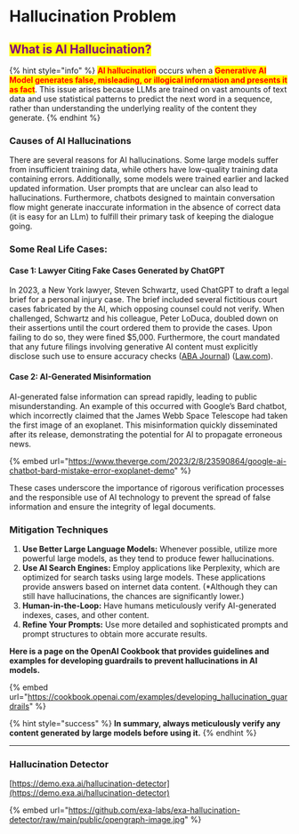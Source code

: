 # Hallucination Problem

## <mark style="color:purple;">What is AI Hallucination?</mark>

{% hint style="info" %}
<mark style="color:red;">**AI hallucination**</mark> occurs when a <mark style="color:red;">**Generative AI Model generates false, misleading, or illogical information and presents it as fact**</mark>. This issue arises because LLMs are trained on vast amounts of text data and use statistical patterns to predict the next word in a sequence, rather than understanding the underlying reality of the content they generate.
{% endhint %}



### Causes of AI Hallucinations

There are several reasons for AI hallucinations. Some large models suffer from insufficient training data, while others have low-quality training data containing errors. Additionally, some models were trained earlier and lacked updated information. User prompts that are unclear can also lead to hallucinations. Furthermore, chatbots designed to maintain conversation flow might generate inaccurate information in the absence of correct data (it is easy for an LLm) to fulfill their primary task of keeping the dialogue going.



### **Some Real Life Cases:**

#### Case 1: Lawyer Citing Fake Cases Generated by ChatGPT

In 2023, a New York lawyer, Steven Schwartz, used ChatGPT to draft a legal brief for a personal injury case. The brief included several fictitious court cases fabricated by the AI, which opposing counsel could not verify. When challenged, Schwartz and his colleague, Peter LoDuca, doubled down on their assertions until the court ordered them to provide the cases. Upon failing to do so, they were fined $5,000. Furthermore, the court mandated that any future filings involving generative AI content must explicitly disclose such use to ensure accuracy checks​ ([ABA Journal](https://www.abajournal.com/web/article/lawyers-who-doubled-down-and-defended-chatgpts-fake-cases-must-pay-5k-judge-says))​​ ([Law.com](https://www.law.com/newyorklawjournal/2023/06/22/judge-imposes-5k-fine-on-lawyers-who-submitted-chatgpt-generated-fake-case-citations/))​.

#### Case 2: AI-Generated Misinformation

AI-generated false information can spread rapidly, leading to public misunderstanding. An example of this occurred with Google’s Bard chatbot, which incorrectly claimed that the James Webb Space Telescope had taken the first image of an exoplanet. This misinformation quickly disseminated after its release, demonstrating the potential for AI to propagate erroneous news​.

{% embed url="https://www.theverge.com/2023/2/8/23590864/google-ai-chatbot-bard-mistake-error-exoplanet-demo" %}

These cases underscore the importance of rigorous verification processes and the responsible use of AI technology to prevent the spread of false information and ensure the integrity of legal documents.

### Mitigation Techniques

1. **Use Better Large Language Models:** Whenever possible, utilize more powerful large models, as they tend to produce fewer hallucinations.
2. **Use AI Search Engines:** Employ applications like Perplexity, which are optimized for search tasks using large models. These applications provide answers based on internet data content. (\*Although they can still have hallucinations, the chances are significantly lower.)
3. **Human-in-the-Loop:** Have humans meticulously verify AI-generated indexes, cases, and other content.
4. **Refine Your Prompts:** Use more detailed and sophisticated prompts and prompt structures to obtain more accurate results.



**Here is a page on the OpenAI Cookbook that provides guidelines and examples for developing guardrails to prevent hallucinations in AI models.**

{% embed url="https://cookbook.openai.com/examples/developing_hallucination_guardrails" %}

{% hint style="success" %}
**In summary, always meticulously verify any content generated by large models before using it.**
{% endhint %}

***

### Hallucination Detector

[https://demo.exa.ai/hallucination-detector](https://demo.exa.ai/hallucination-detector)

{% embed url="https://github.com/exa-labs/exa-hallucination-detector/raw/main/public/opengraph-image.jpg" %}





